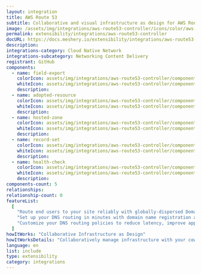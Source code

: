 ```yaml
---
layout: integration
title: AWS Route 53
subtitle: Collaborative and visual infrastructure as design for AWS Route 53
image: /assets/img/integrations/aws-route53-controller/icons/color/aws-route53-controller-color.svg
permalink: extensibility/integrations/aws-route53-controller
docURL: https://docs.meshery.io/extensibility/integrations/aws-route53-controller
description:
integrations-category: Cloud Native Network
integrations-subcategory: Networking Content Delivery
registrant: GitHub
components:
  - name: field-export
    colorIcon: assets/img/integrations/aws-route53-controller/components/field-export/icons/color/field-export-color.svg
    whiteIcon: assets/img/integrations/aws-route53-controller/components/field-export/icons/white/field-export-white.svg
    description:
  - name: adopted-resource
    colorIcon: assets/img/integrations/aws-route53-controller/components/adopted-resource/icons/color/adopted-resource-color.svg
    whiteIcon: assets/img/integrations/aws-route53-controller/components/adopted-resource/icons/white/adopted-resource-white.svg
    description:
  - name: hosted-zone
    colorIcon: assets/img/integrations/aws-route53-controller/components/hosted-zone/icons/color/hosted-zone-color.svg
    whiteIcon: assets/img/integrations/aws-route53-controller/components/hosted-zone/icons/white/hosted-zone-white.svg
    description:
  - name: record-set
    colorIcon: assets/img/integrations/aws-route53-controller/components/record-set/icons/color/record-set-color.svg
    whiteIcon: assets/img/integrations/aws-route53-controller/components/record-set/icons/white/record-set-white.svg
    description:
  - name: health-check
    colorIcon: assets/img/integrations/aws-route53-controller/components/health-check/icons/color/health-check-color.svg
    whiteIcon: assets/img/integrations/aws-route53-controller/components/health-check/icons/white/health-check-white.svg
    description:
components-count: 5
relationships:
relationship-count: 0
featureList:
  [
    "Route end users to your site reliably with globally-dispersed Domain Name System (DNS) servers and automatic scaling.",
    "Set up your DNS routing in minutes with domain name registration and straightforward visual traffic flow tools.",
    "Customize your DNS routing policies to reduce latency, improve application availability, and maintain compliance.",
  ]
howItWorks: "Collaborative Infrastructure as Design"
howItWorksDetails: "Collaboratively manage infrastructure with your coworkers synchronously sharing the same designs."
language: en
list: include
type: extensibility
category: integrations
---
```

